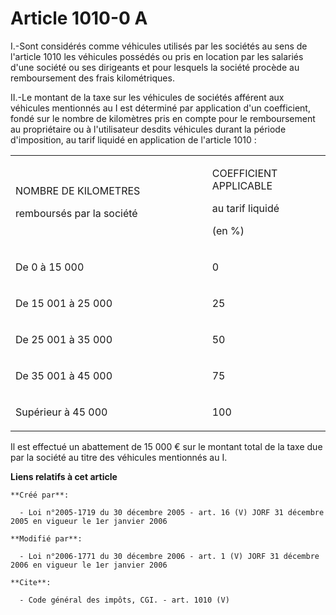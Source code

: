 # Article 1010-0 A

I.-Sont considérés comme véhicules utilisés par les sociétés au sens de l'article 1010 les véhicules possédés ou pris en
location par les salariés d'une société ou ses dirigeants et pour lesquels la société procède au remboursement des frais
kilométriques. 

II.-Le montant de la taxe sur les véhicules de sociétés afférent aux véhicules mentionnés au I est déterminé par application
d'un coefficient, fondé sur le nombre de kilomètres pris en compte pour le remboursement au propriétaire ou à l'utilisateur
desdits véhicules durant la période d'imposition, au tarif liquidé en application de l'article 1010 : 

<table>
  <tbody>
    <tr>
      <td width="454">

NOMBRE DE KILOMETRES 

remboursés par la société 

</td>
      <td width="227">

COEFFICIENT APPLICABLE 

au tarif liquidé 

(en %) 

</td>
    </tr>
    <tr>
      <td width="454" valign="top">

De 0 à 15 000 

</td>
      <td width="227" valign="top">

0 

</td>
    </tr>
    <tr>
      <td valign="top" width="454">

De 15 001 à 25 000 

</td>
      <td width="227" valign="top">

25 

</td>
    </tr>
    <tr>
      <td valign="top" width="454">

De 25 001 à 35 000 

</td>
      <td valign="top" width="227">

50 

</td>
    </tr>
    <tr>
      <td valign="top" width="454">

De 35 001 à 45 000 

</td>
      <td width="227" valign="top">

75 

</td>
    </tr>
    <tr>
      <td valign="top" width="454">

Supérieur à 45 000 

</td>
      <td valign="top" width="227">

100 

</td>
    </tr>
  </tbody>
</table>

Il est effectué un abattement de 15 000 € sur le montant total de la taxe due par la société au titre des véhicules
mentionnés au I.

**Liens relatifs à cet article**

	**Créé par**:

	  - Loi n°2005-1719 du 30 décembre 2005 - art. 16 (V) JORF 31 décembre 2005 en vigueur le 1er janvier 2006

	**Modifié par**:

	  - Loi n°2006-1771 du 30 décembre 2006 - art. 1 (V) JORF 31 décembre 2006 en vigueur le 1er janvier 2006

	**Cite**:

	  - Code général des impôts, CGI. - art. 1010 (V)
